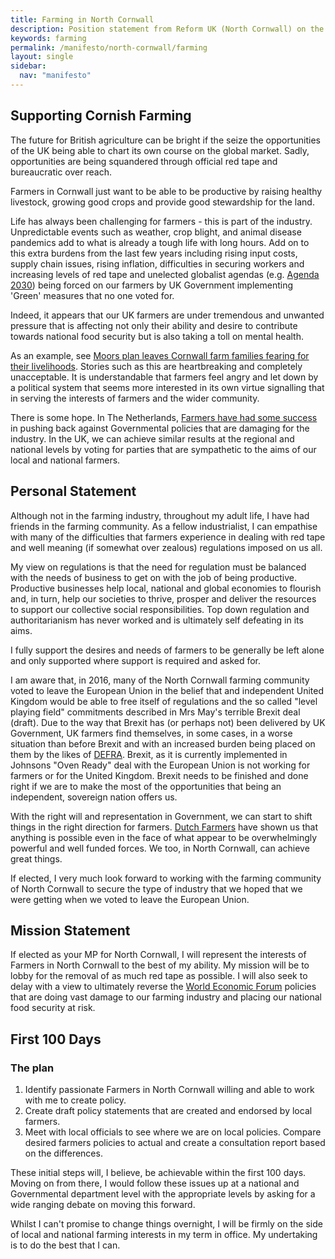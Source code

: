 ```yaml
---
title: Farming in North Cornwall
description: Position statement from Reform UK (North Cornwall) on the farming industry in Cornwall.
keywords: farming
permalink: /manifesto/north-cornwall/farming
layout: single
sidebar:
  nav: "manifesto"
---
```

## Supporting Cornish Farming
The future for British agriculture can be bright if the seize the opportunities of the UK being able to
chart its own course on the global market. Sadly, opportunities are being squandered through official red
tape and bureaucratic over reach.

Farmers in Cornwall just want to be able to be productive by raising healthy livestock, growing good
crops and provide good stewardship for the land.

Life has always been challenging for farmers - this is part of the industry. Unpredictable events such
as weather, crop blight, and animal disease pandemics add to what is already a tough life with long
hours. Add on to this extra burdens from the last few years including rising input costs, supply chain issues,
rising inflation, difficulties in securing workers and increasing levels of red tape and
unelected globalist agendas (e.g. [Agenda 2030][3]) being forced on our farmers by UK Government implementing
'Green' measures that no one voted for.

Indeed, it appears that our UK farmers are under tremendous and unwanted pressure that is affecting not only their
ability and desire to contribute towards national food security but is also taking a toll on mental health.

As an example, see  [Moors plan leaves Cornwall farm families fearing for their livelihoods][1].
Stories such as this are heartbreaking and completely unacceptable. It is understandable that farmers
feel angry and let down by a political system that seems more interested in its own virtue signalling
that in serving the interests of farmers and the wider community.

There is some hope. In The Netherlands, [Farmers have had some success][2] in pushing back against
Governmental policies that are damaging for the industry. In the UK, we can achieve similar results at
the regional and national levels by voting for parties that are sympathetic to the aims of our local
and national farmers.

## Personal Statement
Although not in the farming industry, throughout my adult life, I have had friends in the farming community.
As a fellow industrialist, I can empathise with many of the difficulties that farmers experience in dealing
with red tape and well meaning (if somewhat over zealous) regulations imposed on us all.

My view on regulations is that the need for regulation must be balanced with the needs of business to get
on with the job of being productive. Productive businesses help local, national and global economies to flourish
and, in turn, help our societies to thrive, prosper and deliver the resources to support our collective
social responsibilities. Top down regulation and authoritarianism has never worked and is ultimately self defeating
in its aims.

I fully support the desires and needs of farmers to be generally be left alone and only supported where support
is required and asked for.

I am aware that, in 2016, many of the North Cornwall farming community voted to leave the European Union in the belief that
and independent United Kingdom would be able to free itself of regulations and the so called "level playing field" commitments
described in Mrs May's terrible Brexit deal (draft). Due to the way that Brexit has (or perhaps not) been delivered by
UK Government, UK farmers find themselves, in some cases, in a worse situation than before Brexit and with an increased burden
being placed on them by the likes of [DEFRA][5]. Brexit, as it is currently implemented in Johnsons "Oven Ready" deal
with the European Union is not working for farmers or for the United Kingdom. Brexit needs to be finished and done right if we are
to make the most of the opportunities that being an independent, sovereign nation offers us.

With the right will and representation in Government, we can start to shift things in the right direction for farmers. [Dutch Farmers][2]
have shown us that anything is possible even in the face of what appear to be overwhelmingly powerful and well funded forces.
We too, in North Cornwall, can achieve great things.

If elected, I very much look forward to working with the farming community of North Cornwall to secure the type of industry
that we hoped that we were getting when we voted to leave the European Union.


## Mission Statement
If elected as your MP for North Cornwall, I will represent the interests of Farmers in North Cornwall
to the best of my ability.
My mission will be to lobby for the removal of as much red tape as possible. I will also seek to delay
with a view to ultimately reverse the [World Economic Forum][4] policies that are doing vast damage
to our farming industry and placing our national food security at risk.

## First 100 Days
### The plan

1. Identify passionate Farmers in North Cornwall willing and able to work with me to create policy.
2. Create draft policy statements that are created and endorsed by local farmers.
2. Meet with local officials to see where we are on local policies. Compare desired farmers policies to actual and create
a consultation report based on the differences.

These initial steps will, I believe, be achievable within the first 100 days. Moving on from there, I would follow these issues up at a
national and Governmental department level with the appropriate levels by asking for a wide ranging debate on moving this forward.

Whilst I can't promise to change things overnight, I will be firmly on the side of local and national farming interests in my term
in office. My undertaking is to do the best that I can.


[1]: https://www.cornwalllive.com/news/cornwall-news/moors-plan-leaves-cornwall-farm-8094536
[2]: https://www.politico.eu/article/dutch-farmers-party-bbb-mark-rutte-netherlands-big-winner-in-provincial-elections/
[3]: https://sdgs.un.org/2030agenda
[4]: https://www.weforum.org/agenda/2019/09/un-sustainable-development-goals/
[5]: https://www.gov.uk/government/organisations/department-for-environment-food-rural-affairs

